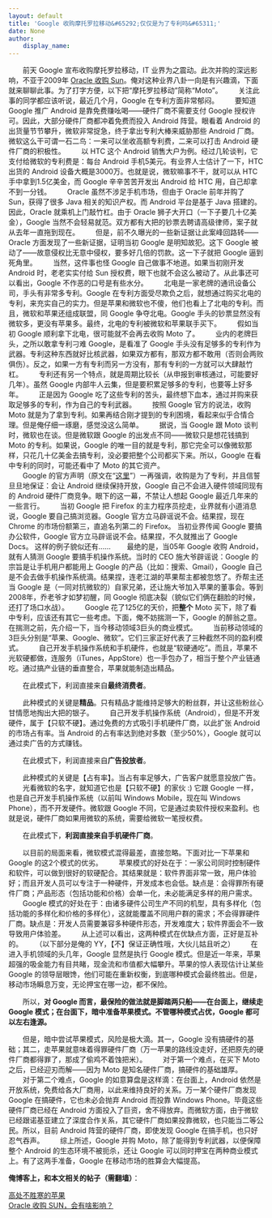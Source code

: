 ```yaml
---
layout: default
title: 'Google 收购摩托罗拉移动&#65292;仅仅是为了专利吗&#65311;'
date: None
author:
    display_name: 
---
```


　　前天 Google 宣布收购摩托罗拉移动，IT 业界为之震动。此次并购的深远影响，不亚于2009年 [Oracle 收购 Sun](https://program-think.blogspot.com/2009/04/oracle-buy-sun.html)。俺对这种业界八卦一向是有兴趣滴，下面就来聊聊此事。为了打字方便，以下把“摩托罗拉移动”简称“Moto”。 　　关注此事的同学都应该听说，最近几个月，Google 在专利方面非常郁闷。 　　要知道 Google 推广 Android 是靠免费赚吆喝——硬件厂商不需要支付 Google 授权许可。因此，大部分硬件厂商都冲着免费而投入 Android 阵营。眼看着 Android 的出货量节节攀升，微软非常捉急，终于拿出专利大棒来威胁那些 Android 厂商。微软这么干可谓一石二鸟：一来可以坐收高额专利费，二来可以打击 Android 硬件厂商的积极性。 　　以 HTC 这个 Android 销售大户为例。经过几轮谈判，它支付给微软的专利费是：每台 Android 手机5美元。有业界人士估计了一下，HTC 出货的 Android 设备大概是3000万。也就是说，微软嘛事不干，就可以从 HTC 手中拿到1.5亿美金，而 Google 辛辛苦苦开发出 Android 给 HTC 用，自己却拿不到一分钱。 　　Oracle 虽然不涉足手机市场，但由于 Oracle 前年并购了 Sun，获得了很多 Java 相关的知识产权。而 Android 平台是基于 Java 搭建的。因此，Oracle 就乘机上门敲竹杠。由于 Oracle 狮子大开口（一下子要几十亿美金），Google 当然不会轻易就范。双方都有大把的钞票去聘请高级律师，案子就从去年一直拖到现在。 　　但是，前不久曝光的一些新证据让此案峰回路转——Oracle 方面发现了一些新证据，证明当初 Google 是明知故犯。这下 Google 被动了——故意侵权比无意中侵权，要多好几倍的罚款。这一下子就把 Google 逼到死角里。 　　当然，这件事也怪 Google 自己做事不地道。如果当初刚开发 Android 时，老老实实付给 Sun 授权费，眼下也就不会这么被动了。从此事还可以看出，Google 不作恶的口号是有些水分。 　　北电是一家老牌的通讯设备公司，手头有非常多专利。Google 在专利方面受尽欺负之后，就想通过购买北电的专利，来充实自己的实力。但是苹果和微软也不傻，他们也看上了北电的专利。而且，微软和苹果还组成联盟，同 Google 争夺北电。Google 手头的钞票显然没有微软多，更没有苹果多。最终，北电的专利被微软和苹果联手买下。 　　假如当初 Google 顺利拿下北电，很可能就不会再去收购 Moto 了。 　　业内的老牌巨头，之所以敢拿专利刁难 Google，是看准了 Google 手头没有足够多的专利作为武器。专利这种东西就好比核武器，如果双方都有，那双方都不敢用（否则会两败俱伤）。反之，如果一方有专利而另一方没有，那有专利的一方就可以大肆敲竹杠。 　　专利还有另一个特点，就是周期比较长（从申报到审核通过，可能要好几年）。虽然 Google 内部牛人云集，但是要积累足够多的专利，也要等上好多年。 　　正是因为 Google 吃了这些专利的苦头，最终想下血本，通过并购来获取足够多的专利，作为自己的专利武器。 　　按照 Google 官方的说法，收购 Moto 就是为了拿到专利。如果再结合刚才提到的专利困境，看起来似乎合情合理。但是俺仔细一琢磨，感觉没这么简单。 　　据说，当 Google 跟 Moto 谈判时，微软也在谈。但是微软跟 Google 的出发点不同——微软只是想花钱搞到 Moto 的专利。如果说，Google 的唯一目的就是专利，那它完全可以像微软那样，只花几十亿美金去搞专利，没必要把整个公司都买下来。所以，Google 在看中专利的同时，可能还看中了 Moto 的其它资产。  
　　Google 的官方声明（原文在“[这里](https://googleblog.blogspot.com/2011/08/supercharging-android-google-to-acquire.html)”）一再强调，收购是为了专利，并且信誓旦旦地保证：会让 Android 继续保持开放，Google 自己不会进入硬件领域同现有的 Android 硬件厂商竞争。眼下的这一幕，不禁让人想起 Google 最近几年来的一些言行。 　　当初 Google 把 Firefox 的主力程序员挖走，业界就有小道消息说，Google 要自己搞浏览器。Google 官方立马辟谣说不会。结果捏，现在 Chrome 的市场份额第三，直追名列第二的 Firefox。 当初业界传闻 Google 要搞办公软件，Google 官方立马辟谣说不会。结果捏，不久就推出了 Google Docs。 这样的例子貌似还有...... 　　最绝的是，当05年 Google 收购 Android，就有人猜测 Google 要搞手机操作系统。当时的 CEO 施大爷辟谣说：Google 的宗旨是让手机用户都能用上 Google 的产品（比如：搜索、Gmail），Google 自己是不会去做手机操作系统滴。结果捏，连老江湖的苹果帮主都被忽悠了。乔帮主还当 Google 是（一同对抗微软的）自家兄弟，还让施大爷加入苹果的董事会。等到2008年，乔老爷才如梦初醒，同 Google 彻底决裂（貌似它们俩在翻脸的时候，还打了场口水战）。 　　Google 花了125亿的天价，把**整个** Moto 买下，除了看中专利，应该还有其它一些考虑。下面，俺不妨揣测一下，Google 的醉翁之意。在揣测之前，先介绍一下，当今移动领域3巨头的商业模式。 　　当前移动领域的3巨头分别是“苹果、Google、微软”。它们三家正好代表了三种截然不同的盈利模式。 　　自己开发手机操作系统和手机硬件，也就是“软硬通吃”。而且，苹果不光软硬都做，连服务（iTunes，AppStore）也一手包办了，相当于整个产业链通吃。通过搞产业链的垂直整合，苹果就能制造出精品。

　　在此模式下，利润直接来自**最终消费者**。

  
　　此种模式的关键是**精品**。只有精品才能维持足够大的粉丝群，并让这些粉丝心甘情愿地掏出大把的银子。 　　自己开发手机操作系统（Android），但是不开发硬件，属于【只软不硬】。通过免费的方式吸引手机硬件厂商，以此扩张 Android 的市场占有率。当 Android 的占有率达到绝对多数（至少50%），Google 就可以通过卖广告的方式赚钱。

　　在此模式下，利润直接来自**广告投放者**。

　　此种模式的关键是【占有率】。当占有率足够大，广告客户就愿意投放广告。 　　光看微软的名字，就知道它也是【只软不硬】的家伙 :) 它跟 Google 一样，也是自己开发手机操作系统（以前叫 Windows Mobile，现在叫 Windows Phone），而不开发硬件。微软跟 Google 不同，它是通过卖软件授权来盈利。也就是说，硬件厂商如果用微软的系统，需要给微软一笔授权费。

　　在此模式下，**利润直接来自手机硬件厂商**。

　　以目前的局面来看，微软模式混得最差，直接忽略。下面对比一下苹果和 Google 的这2个模式的优劣。 　　苹果模式的好处在于：一家公司同时控制硬件和软件，可以做到很好的软硬配合。其结果就是：软件界面非常一致，用户体验好；而且开发人员可以专注于一种硬件，开发成本也会低。缺点是：会得罪所有硬件厂商；产品形态（包括功能和价格）会单一化，未必能满足多样的用户需求。 　　Google 模式的好处在于：由诸多硬件公司生产不同的机型，具有多样化（包括功能的多样化和价格的多样化），这就能覆盖不同用户群的需求；不会得罪硬件厂商。缺点是：开发人员需要兼容多种硬件形态，开发难度大；软件界面会不一致导致用户体验差。 　　从上述可以看出，这两种模式在优缺点方面，正好是互补的。 　　（以下部分是俺的 YY，【不】保证正确性哦，大伙儿姑且听之） 　　在进入手机领域的头几年，Google 显然是执行 Google 模式。但是近一年来，苹果超强的吸金能力有目共睹，现金流和市值都大幅攀升。苹果的惊人表现估计让某些 Google 的领导层眼馋，他们可能在重新权衡，到底哪种模式会最终胜出。但是，移动市场瞬息万变，无论押宝在哪一边，都不保险。

　　所以，**对 Google 而言，最保险的做法就是脚踏两只船——在台面上，继续走 Google 模式；在台面下，暗中准备苹果模式。不管哪种模式占优，Google 都可以左右逢源。**

　　但是，暗中尝试苹果模式，风险是极大滴。其一，Google 没有搞硬件的基础；其二，走苹果就意味着得罪硬件厂商（万一苹果的路线没走好，还把原先的硬件厂商都得罪了，那成了偷鸡不着蚀把米）。 　　对于第一个难点，在买下 Moto 之后，已经迎刃而解——因为 Moto 是知名硬件厂商，搞硬件的基础雄厚。 　　对于第二个难点，Google 的如意算盘是这样滴：在台面上，Android 依然是开放系统，免费给各大厂商用，以此来维持良好的关系。万一某个硬件厂商发现 Google 在搞硬件，它也未必会抛弃 Android 而投靠 Windows Phone。毕竟这些硬件厂商已经在 Android 方面投入了巨资，舍不得放弃。而微软方面，由于微软已经跟诺基亚建立了深度合作关系，其它硬件厂商如果投靠微软，也只能当二等公民。所以，目前 Android 阵营的硬件厂商，即使发现 Google 在搞手机，也只好忍气吞声。 　　综上所述，Google 并购 Moto，除了能得到专利武器，以便保障整个 Android 的生态环境不被扼杀，还让 Google 可以同时押宝在两种商业模式上。有了这两手准备，Google 在移动市场的胜算会大幅提高。

**俺博客上，和本文相关的帖子（需翻墙）**：

  
[高处不胜寒的苹果](https://program-think.blogspot.com/2010/05/apple-market-value.html)  
[Oracle 收购 SUN，会有啥影响？](https://program-think.blogspot.com/2009/04/oracle-buy-sun.html)

